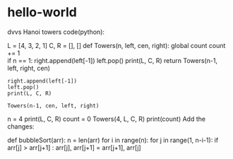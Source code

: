 # hello-world
dvvs
Hanoi towers code(python):

L = [4, 3, 2, 1]
C, R = [], []
def Towers(n, left, cen, right):
    global count
    count += 1  
    if n == 1:
        right.append(left[-1])
        left.pop()
        print(L, C, R)
        return
    Towers(n-1, left, right, cen)

    right.append(left[-1])
    left.pop()
    print(L, C, R)

    Towers(n-1, cen, left, right)

n = 4
print(L, C, R)
count = 0
Towers(4, L, C, R)
print(count)
Add the changes:
 
def bubbleSort(arr):
    n = len(arr)
    for i in range(n):
        for j in range(1, n-i-1):
            if arr[j] > arr[j+1] :
                arr[j], arr[j+1] = arr[j+1], arr[j]

